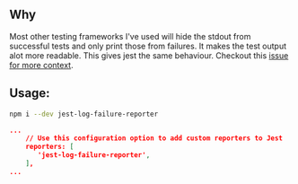 ## Why

Most other testing frameworks I've used will hide the stdout from successful tests and only print those from failures. 
It makes the test output alot more readable. This gives jest the same behaviour. Checkout this [issue for more context](https://github.com/facebook/jest/issues/4156).


## Usage:

```bash
npm i --dev jest-log-failure-reporter
```

```json
...
	// Use this configuration option to add custom reporters to Jest
	reporters: [
	   'jest-log-failure-reporter',
	],
...
```
